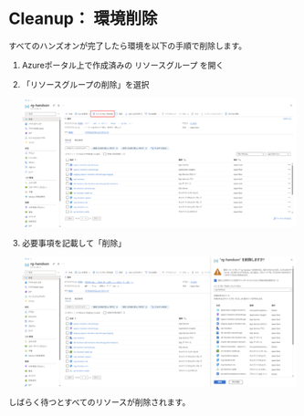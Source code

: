 # Cleanup： 環境削除

すべてのハンズオンが完了したら環境を以下の手順で削除します。


1. Azureポータル上で作成済みの リソースグループ を開く

1. 「リソースグループの削除」を選択

    ![](images/ex99-0101-delete.png)

1. 必要事項を記載して「削除」

    ![](images/ex99-0102-delete.png)


しばらく待つとすべてのリソースが削除されます。

